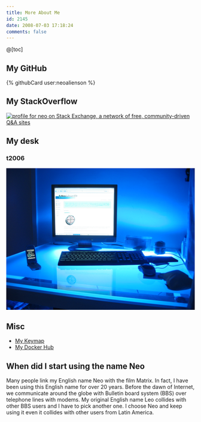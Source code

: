 ```yaml
---
title: More About Me
id: 2145
date: 2008-07-03 17:18:24
comments: false
---
```


@[toc]

## My GitHub
{% githubCard user:neoalienson %}

## My StackOverflow
<a href="https://stackexchange.com/users/2122053/neo"><img src="https://stackexchange.com/users/flair/2122053.png" width="208" height="58" alt="profile for neo on Stack Exchange, a network of free, community-driven Q&amp;A sites" title="profile for neo on Stack Exchange, a network of free, community-driven Q&amp;A sites" /></a>

## My desk

### t2006
![My desk at 2006](mydesk-200602.jpg)

## Misc
* [My Keymap](../pages/my-keymap)
* [My Docker Hub](https://hub.docker.com/u/neoalienson/)

## When did I start using the name Neo

Many people link my English name Neo with the film Matrix. In fact, I have been using this English name for over 20 years. Before the dawn of Internet, we communicate around the globe with Bulletin board system (BBS) over telephone lines with modems. My original English name Leo collides with other BBS users and I have to pick another one. I choose Neo and keep using it even it collides with other users from Latin America.
